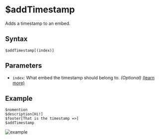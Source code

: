 # $addTimestamp
Adds a timestamp to an embed.

## Syntax
```
$addTimestamp[(index)]
```

## Parameters
- `index`: What embed the timestamp should belong to. _(Optional)_ [(learn more)](../resources/embedIndexes.md)

## Example
```
$nomention
$description[Hi!]
$footer[That is the timestamp =>]
$addTimestamp
```
![example](https://user-images.githubusercontent.com/113303649/209937294-5cf68498-dcb9-4dcc-88b9-4da824f86e3e.png)

